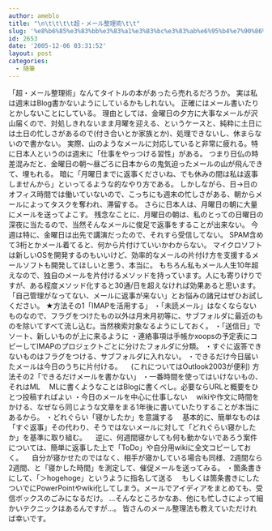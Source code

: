```yaml
---
author: ameblo
title: "\n\t\t\t\t超・メール整理術\t\t"
slug: '%e8%b6%85%e3%83%bb%e3%83%a1%e3%83%bc%e3%83%ab%e6%95%b4%e7%90%86%e8%a1%93'
id: 2653
date: '2005-12-06 03:31:52'
layout: post
categories:
  - 随筆
---
```


「超・メール整理術」なんてタイトルの本があったら売れるだろうか。 実は私は週末はBlog書かないようにしているかもしれない。 正確にはメール書いたりとかしないことにしている。 理由としては、金曜日の夕方に大事なメールが沢山届くので、対処しきれないまま月曜を迎える、というケースと、純粋に土日には土日の忙しさがあるので(付き合いとか家族とか)、処理できないし、休まらないので書かない。 実際、山のようなメールに対応していると非常に疲れる。特に日本人というのは週末に「仕事をやっつける習性」がある。 つまり日仏の時差混みだと、金曜日の朝～昼ごろに日本からの鬼気迫ったメールの山が飛んできて、埋もれる。 暗に「月曜日までに返事くださいね、でも休みの間は私は返事しませんから」といってるような的なやり方である。 しかしながら、日→日のオフィス時間では働いていないので、こっちにも週末の忙しさがある、朝からメールによってタスクを奪われ、滞留する。 さらに日本人は、月曜日の朝に大量にメールを送ってよこす。 残念なことに、月曜日の朝は、私のとっての日曜日の深夜に当たるので、当然そんなメールに俊足で返事をすることが出来ない。 今週は特に、金曜日は出先で講演だったので、それすら受信してない。 SPAM含めて3桁とかメール着てると、何から片付けていいかわからない。 マイクロソフトは新しいOSを開発するのもいいけど、効率的なメールの片付け方を支援するメールソフトも開発してほしいと思う、本当に。 もちろん私もメール人生10年超えなので、独自のメールを片付けるメソッドを持っています。人にも寄りけりですが、ある程度メソッド化すると30通/日を超えなければ効果あると思います。 「自己管理がなってない、メールに返事が来ない」とお悩みの諸兄はぜひお試しください。 ★方法その1「IMAPを活用する」 ・「未読メール」はなくならないものなので、フラグをつけたもの以外は月末月初等に、サブフォルダに最近のものを除いてすべて流し込む。当然検索対象なるようにしておく。 ・「送信日」でソート、新しいものが上に来るように ・連絡事項は手帳かxoopsの予定表にコピーしてIMAPのプロジェクトごとに分けたフォルダに分類。 ・すぐに返答できないものはフラグをつける、サブフォルダに入れない。 ・できるだけ今日届いたメールは今日のうちに片付ける。 　(これについてはOutlook2003が便利) 方法その2「できるだけメールを書かない」 ・一番時間を使ってはいけないもの、それはML 　MLに書くようなことはBlogに書くべし。必要ならURLと概要をひとつ投稿すればよい ・今日のメールを中心に仕事しない 　wikiや作文に時間をかける、なぜなら同じような文章をまる1年後に書いていたりすることが本当にあるから。 ・どれぐらい「寝かしたか」を意識する 　基本的に、簡単なものは「すぐ返事」その代わり、そうではないメールに対して「どれぐらい寝かしたか」を基準に取り組む。 　逆に、何週間寝かしても何も動かないであろう案件については、簡単に返事した上で「ToDo」や自分用wikiに全文コピーしておく。 　自分が寝かせたのではなく、相手が寝かしている場合も同様、2週間なら2週間、と「寝かした時間」を測定して、催促メールを送ってみる。 ・箇条書きにして、「＞hogehoge」というように指名して送る 　もしくは箇条書きにしたついでにPowerPointやwiki化してしまう。メールでアイディアをまとめても、受信ボックスのごみになるだけ。 …そんなところかなあ、他にも忙しさによって細かいテクニックはあるんですが…。 皆さんのメール整理法も教えていただければ幸いです。